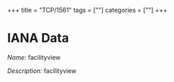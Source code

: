 +++
title = "TCP/1561"
tags = [""]
categories = [""]
+++

# IANA Data

_Name:_ facilityview

_Description:_ facilityview

